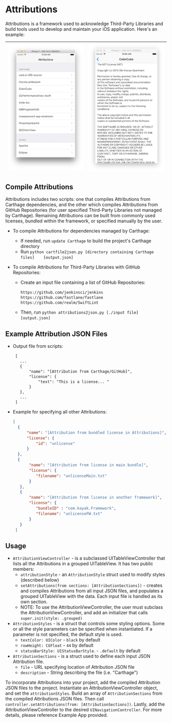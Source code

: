 # Attributions

Attributions is a framework used to acknowledge Third-Party Libraries and build tools used to develop and maintain your iOS application. Here's an example:

| ![](https://github.com/kayak/attributions/blob/SourceCode/Screenshots/AttributionsListView.png)  | ![](https://github.com/kayak/attributions/blob/SourceCode/Screenshots/AttributionsLicenseView.png)  |
:---:|:---:



## Compile Attributions

Attributions includes two scripts: one that compiles Attributions from Carthage dependencies, and the other which compiles Attributions from GitHub Repositories (for user specified Third-Party Libraries not managed by Carthage). Remaining Attributions can be built from commonly used licenses, bundled within the framework, or specified manually by the user.

* To compile Attributions for dependencies managed by Carthage:
	* If needed, run `update Carthage` to build the project's Carthage directory
	* Run `python cartfile2json.py [directory containing Carthage files] 	[output.json]`

* To compile Attributions for Third-Party Libraries with GitHub Repositories:
	* Create an input file containing a list of GitHub Repositories:
        ``` text
        https://github.com/jenkinsci/jenkins
	    https://github.com/fastlane/fastlane
	    https://github.com/realm/SwiftLint
     	```
  * Then, run `python attributions2json.py [./input file] [output.json]`

## Example Attribution JSON Files

* Output file from scripts:

     ```
      [
        ...
      	{
            "name": "[Attribution from Carthage/GitHub]",
            "license": {
                "text": "This is a license... "
        	}
        },
        ...
      ]
     ```

* Example for specifying all other Attributions:

    ```json
    [
      {
          "name": "[Attribution from bundled license in Attributions]",
          "license": {
              "id": "unlicense"
          }
      },
      {
           "name": "[Attribution from license in main bundle]",
           "license": {
              "filename": "unlicenseMain.txt"
           }
       },
       {
           "name": "[Attribution from license in another framework]",
           "license": {
              "bundleID" : "com.kayak.Framework",
              "filename": "unlicenseFW.txt"
           }
       }
     ]
     ```

## Usage

* `AttributionViewController` - is a subclassed UITableViewController that lists all the Attributions in a grouped UITableView. It has two public members:
  * `attributionStyle` - an `AttributionStyle` struct used to modify styles (described below)
  * `setAttributions(from sections: [AttributionSections])` - creates and compiles Attributions from all input JSON files, and populates a grouped UITableView with the data. Each input file is handled as its own section.
  * NOTE: To use the AttributionViewController, the user must subclass the AttributionViewController, and add an initializer that calls `super.init(style: .grouped)`
* `AttributionStyles` - is a struct that controls some styling options. Some or all the style parameters  can be specified when instantiated. If a parameter is not specified, the default style is used.
    * `textColor: UIColor` - `black` by default
    * `rowHeight: CGFloat` - `44` by default
    * `statusBarStyle: UIStatusBarStyle`. - `.default` by default
* `AttributionSections` - is a struct used to define each input JSON Attribution file.
  * `file` -  URL specifying location of Attribution JSON file
  * `description` - String describing the file (i.e. "Carthage")

To incorporate Attributions into your project, add the compiled Attribution JSON files to the project. Instantiate an AttributionViewController object, and set the `attributionStyles`. Build an array of `AttributionSections` from the compiled Attributions JSON files. Then call `controller.setAttributions(from: [AttributionSections])`. Lastly, add the AttributionViewController to the desired `UINavigationController`. For more details, please reference Example App provided.
